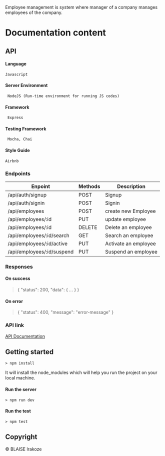 Employee management is system where manager of a company manages employees of the company.

# Documentation content

## API

#### Language

```
Javascript
```

#### Server Environment

```
 NodeJS (Run-time environment for running JS codes)
 ```

#### Framework

```
 Express
 ```

#### Testing Framework

```
 Mocha, Chai 
 ```

#### Style Guide

```
Airbnb
```

### Endpoints

| Enpoint | Methods  | Description  |
| ------- | --- | --- |
| /api/auth/signup | POST | Signup |
| /api/auth/signin | POST | Signin |
| /api/employees | POST | create new Employee |
| /api/employees/:id | PUT | update employee |
| /api/employees/:id | DELETE | Delete an employee |
| /api/employees/:id/search | GET | Search an employee |
| /api/employees/:id/active | PUT | Activate an employee |
| /api/employees/:id/suspend | PUT | Suspend an employee |


### Responses

#### On success

>{ "status": 200, "data": { ... } }
​
#### On error

>{ "status": 400, "message": "error-message" }
​

### API link

[API Documentation](https://documenter.getpostman.com/view/5307042/SVtR1qMD)

## Getting started

```
> npm install
```

It will install the node_modules which will help you run the project on your local machine.

#### Run the server

```
> npm run dev
```

#### Run the test

```
> npm test
```

## Copyright

&copy; BLAISE Irakoze
